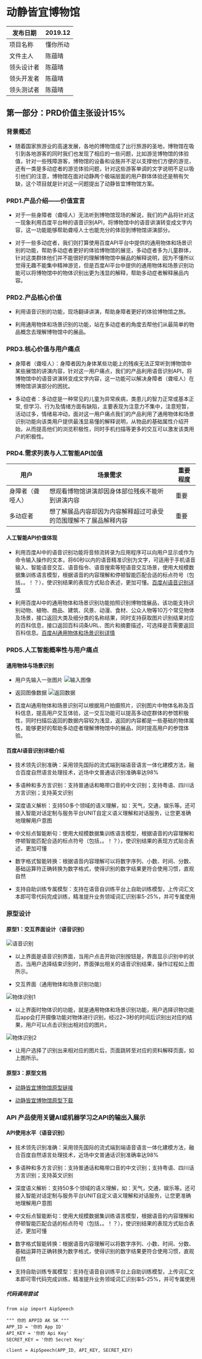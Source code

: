 # 动静皆宜博物馆

|  发布日期   |  2019.12   |
| --- | --- |
|  项目名称   |  懂你所动   |
|  文件主人   |  陈蕴晴   |
|  领头设计者 |  陈蕴晴   |
|  领头开发者 |  陈蕴晴   |
|  领头测试者 |  陈蕴晴   |

## 第一部分：PRD价值主张设计15%

### 背景概述

- 随着国家旅游业的高速发展，各地的博物馆成了出行旅游的圣地，博物馆在吸引到各地游客的同时我们也发现了相应的一些问题，比如游览博物馆的体验值，针对一些残障游客，博物馆的设备和设施并不足以支撑他们方便的游览，还有一类是多动症者的游览体验问题，针对这些游客单调的文字说明不足以吸引他们的注意，博物馆在面对动静两个极端层面的用户群体体验还是稍有欠缺，这个项目就是针对这一问题提出了动静皆宜博物馆方案。

### PRD1.产品介绍——价值宣言

- 对于一些身障者（聋哑人）无法听到博物馆现场的解说，我们的产品将针对这一现象利用百度平台种的语音识别API，将博物馆中的语音讲演转变成文字内容，这一功能能够帮助聋哑人士也能充分的体验到博物馆讲演部分。

- 对于一些多动症者，我们则打算使用百度API平台中提供的通用物体和场景识别的功能，帮助多动症者更好的体验博物馆的展览，多动症者多为儿童群体，针对这类群体他们并不能很好的理解博物馆中展品的解释说明，因为不懂所以觉得无趣不能集中精神游览，但是百度AI平台中提供的通用物体和场景识别功能可以将博物馆中的物体识别出更为浅显的解释，帮助多动症者解释展品内容。

### PRD2.产品核心价值

- 利用语音识别的功能，现场翻译讲演，帮助身障者更好的体验博物馆之旅。

- 利用通用物体和场景识别的功能，站在多动症者的角度去帮他们从最简单的物品概念去理解博物馆中的展品。

### PRD3.核心价值与用户痛点

- 身障者（聋哑人）：身障者因为身体某些功能上的残疾无法正常听到博物馆中某些展馆的讲演内容，针对这一用户痛点，我们的产品利用语音识别API，将博物馆中的语音讲演转变成文字内容，这一功能可以解决身障者（聋哑人）在博物馆讲演部分的困扰。

- 多动症者：多动症是一种常见的儿童为异常疾病，类患儿的智力正常或基本正常, 但学习、行为及情绪方面有缺陷，主要表现为注意力不集中，注意短暂，活动过多，情绪易冲动，面对这一用户痛点我们的产品利用了通用物体和场景识别功能向该类用户提供最浅显易懂的解释说明，从物品的基础属性介绍开始，从而提高他们的浏览积极性，同时手机扫描等更多的交互可以激发该类用户的积极性。

### PRD4.需求列表与人工智能API加值
| 用户 | 场景需求 | 重要程度 |
| --- | --- | --- |
| 身障者（聋哑人） | 想观看博物馆讲演却因身体部位残疾不能听到讲演内容 | 重要 |
| 多动症者 | 想了解展品内容却因为内容解释超过可承受的范围理解不了展品解释内容 | 重要 |

#### 人工智能API价值体现

- 利用百度AI中的语音识别功能将音频流转录为应用程序可以向用户显示或作为命令输入操作的文本，将60秒以内的语音精准识别为文字，可适用于手机语音输入、智能语音交互、语音指令、语音搜索等短语音交互场景，使用大规模数据集训练语言模型，根据语音的内容理解和停顿智能匹配合适的标点符号（包括，。！？），使识别结果的表现方式贴合表述，更加可懂。[百度AI语音识别详情](https://ai.baidu.com/tech/speech/asr)

- 利用百度AI中的通用物体和场景识别功能拍照识别博物馆展品，该功能支持识别动物、植物、商品、建筑、风景、动漫、食材、公众人物等10万个常见物体及场景，接口返回大类及细分类的名称结果，同时支持获取图片识别结果对应的百科信息，接口返回百科词条URL、图片和摘要描述，可选择是否需要返回百科信息。[百度AI通用物体和场景识别详情](https://ai.baidu.com/tech/speech/asr)

### PRD5.人工智能概率性与用户痛点

#### 通用物体与场景识别

- 用户先输入一张图片
![输入图像](https://images.gitee.com/uploads/images/2019/1220/113415_4f011a97_1648233.png "图像1.png")

- 返回图像数据
![返回数据](https://images.gitee.com/uploads/images/2019/1220/113507_684b8ea6_1648233.png "图像2.png")

- 百度AI通用物体和场景识别可以根据用户拍摄照片，识别图片中物体名称及百科信息，提高用户交互体验，这一交互功能可以提高多动症群体的参馆积极性，同时扫描后返回的数据内容较为浅显，返回的内容都是一些基础的物体属性，能够更好的帮助多动症者理解博物馆中的展品，同时提高用户的参馆体验。

#### 百度AI语音识别详细介绍

- 技术领先识别准确：采用领先国际的流式端到端语音语言一体化建模方法，融合百度自然语言处理技术，近场中文普通话识别准确率达98%

- 多语种和多方言识别：支持普通话和略带口音的中文识别；支持粤语、四川话方言识别；支持英文识别

- 深度语义解析：支持50多个领域的语义理解，如：天气，交通，娱乐等。还可接入智能对话定制与服务平台UNIT自定义语义理解和对话服务，让您更准确地理解用户意图

- 中文标点智能断句：使用大规模数据集训练语言模型，根据语音的内容理解和停顿智能匹配合适的标点符号（包括，。！？），使识别结果的表现方式贴合表述，更加可懂

- 数字格式智能转换：根据语音内容理解可以将数字序列、小数、时间、分数、基础运算符正确转换为数字格式，使得识别的数字结果更符合使用习惯，直观自然

- 支持自助训练专属模型：支持在语音自训练平台上自助训练模型，上传词汇文本即可零代码完成训练，精准提升业务领域词汇识别率5-25%，并可专属使用

### 原型设计

#### 原型1：交互界面设计（语音识别）

![语音识别](https://images.gitee.com/uploads/images/2020/0110/114737_19870662_1648233.png "识别1.png")

- 以上界面是语音识别界面，当用户点击开始识别按钮是，界面显示识别中的状态，当用户选择结束识别时，界面弹出相关的语音识别结果，操作过程如上图所示。


- 交互界面（通用物体和场景识别功能）

![物体识别1](https://images.gitee.com/uploads/images/2020/0110/114939_41e5899a_1648233.png "识别2.png")

- 以上界面时物体识的功能，就是通用物体和场景识别功能，用户选择识物功能后app会打开摄像功能对物体进行识别，经过2~3秒的时间后识别出对应的结果，用户可以点击识别出相对应的图片。

![物体识别2](https://images.gitee.com/uploads/images/2020/0110/115009_acbfe432_1648233.png "识别3.png")

- 让用户选择了识别出来相对应的图片后，页面跳转至对应的资料解释页面，如上图所示。

#### 原型3：原型文档

- [动静皆宜博物馆原型链接](http://nfunm010.gitee.io/museum)

- [动静皆宜博物馆原型下载](https://gitee.com/NFUNM010/museum)

### API 产品使用关键AI或机器学习之API的输出入展示 

#### API使用水平（语音识别）

- 技术领先识别准确：采用领先国际的流式端到端语音语言一体化建模方法，融合百度自然语言处理技术，近场中文普通话识别准确率达98%

- 多语种和多方言识别：支持普通话和略带口音的中文识别；支持粤语、四川话方言识别；支持英文识别

- 深度语义解析：支持50多个领域的语义理解，如：天气，交通，娱乐等。还可接入智能对话定制与服务平台UNIT自定义语义理解和对话服务，让您更准确地理解用户意图

- 中文标点智能断句：使用大规模数据集训练语言模型，根据语音的内容理解和停顿智能匹配合适的标点符号（包括，。！？），使识别结果的表现方式贴合表述，更加可懂

- 数字格式智能转换：根据语音内容理解可以将数字序列、小数、时间、分数、基础运算符正确转换为数字格式，使得识别的数字结果更符合使用习惯，直观自然

- 支持自助训练专属模型：支持在语音自训练平台上自助训练模型，上传词汇文本即可零代码完成训练，精准提升业务领域词汇识别率5-25%，并可专属使用

##### 代码调用尝试
```
from aip import AipSpeech

""" 你的 APPID AK SK """
APP_ID = '你的 App ID'
API_KEY = '你的 Api Key'
SECRET_KEY = '你的 Secret Key'

client = AipSpeech(APP_ID, API_KEY, SECRET_KEY)
```




